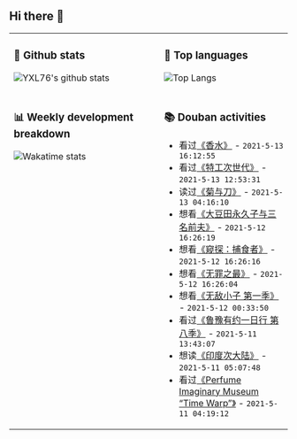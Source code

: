 ## Hi there 👋

<table>
<tr>
<td valign="top" width="54%">

### 🔭 Github stats

![YXL76's github stats](https://github-readme-stats.yxl76.vercel.app/api?username=YXL76&count_private=true&show_icons=true&include_all_commits=true&theme=tokyonight&line_height=28)

</td>

<td valign="top" width="46%">

### 🌱 Top languages

![Top Langs](https://github-readme-stats.yxl76.vercel.app/api/top-langs/?username=YXL76&layout=compact&theme=tokyonight&langs_count=10&hide=HTML,CSS,SCSS)

</td>
</tr>
<tr>
<td valign="top" width="54%">

### 📊 Weekly development breakdown

![Wakatime stats](https://github-readme-stats.yxl76.vercel.app/api/wakatime?username=YXL76&layout=compact&theme=tokyonight)


</td>
<td valign="top" width="46%">

### 📚 Douban activities

- 看过[《香水》](http://movie.douban.com/subject/1760622/) - `2021-5-13 16:12:55`
- 看过[《特工次世代》](http://movie.douban.com/subject/26670584/) - `2021-5-13 12:53:31`
- 读过[《菊与刀》](https://book.douban.com/subject/10540815/) - `2021-5-13 04:16:10`
- 想看[《大豆田永久子与三名前夫》](http://movie.douban.com/subject/35365608/) - `2021-5-12 16:26:19`
- 想看[《窥探：捕食者》](http://movie.douban.com/subject/35448891/) - `2021-5-12 16:26:16`
- 想看[《无罪之最》](http://movie.douban.com/subject/34926405/) - `2021-5-12 16:26:04`
- 想看[《无敌小子 第一季》](http://movie.douban.com/subject/30252970/) - `2021-5-12 00:33:50`
- 看过[《鲁豫有约一日行 第八季》](http://movie.douban.com/subject/35315885/) - `2021-5-11 13:43:07`
- 想读[《印度次大陆》](https://book.douban.com/subject/35345509/) - `2021-5-11 05:07:48`
- 看过[《Perfume Imaginary Museum “Time Warp”》](http://movie.douban.com/subject/35446481/) - `2021-5-11 04:19:12`

</td>
</tr>
</table>

<!--
**YXL76/YXL76** is a ✨ _special_ ✨ repository because its `README.md` (this file) appears on your GitHub profile.

Here are some ideas to get you started:

- 🔭 I’m currently working on ...
- 🌱 I’m currently learning ...
- 👯 I’m looking to collaborate on ...
- 🤔 I’m looking for help with ...
- 💬 Ask me about ...
- 📫 How to reach me: ...
- 😄 Pronouns: ...
- ⚡ Fun fact: ...
-->
